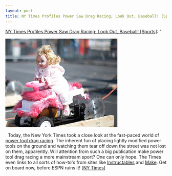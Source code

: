 ```yaml
--- 
layout: post
title: NY Times Profiles Power Saw Drag Racing; Look Out, Baseball! [Sports]
---
```

[NY Times Profiles Power Saw Drag Racing; Look Out, Baseball! \[Sports\]](http://feeds.gawker.com/~r/gizmodo/full/~3/358550410/ny-times-profiles-power-saw-drag-racing-look-out-baseball): "

<img src="/assets/powersawrace.jpg" border="0" alt="powersawrace.jpg" width="350" height="276" />

  Today, the New York Times took a close look at the fast-paced world of [power tool drag racing](http://gizmodo.com/5021069/power-tool-drag-racing-is-our-kind-of-non+sport). The inherent fun of placing lightly modified power tools on the ground and watching them tear off down the street was not lost on them, apparently. Will attention from such a big publication make power tool drag racing a more mainstream sport? One can only hope. The Times even links to all sorts of how-to's from sites like [Instructables](http://instructables.com/) and [Make](http://blog.makezine.com/). Get on board now, before ESPN ruins it! \[[NY Times](http://www.nytimes.com/2008/08/07/technology/personaltech/07basics.html)\]
